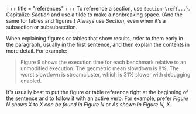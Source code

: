 +++
title = "references"
+++
To reference a section, use `Section~\ref{...}`. Capitalize *Section* and use
a tilde to make a nonbreaking space. (And the same for tables and figures.) Always use *Section*, even when it’s a subsection or subsubsection.

When explaining figures or tables that show results, refer to them early in the paragraph, usually in the first sentence, and then explain the contents in more detail. For example:

> Figure 9 shows the execution time for each benchmark relative to an unmodified execution. The geometric mean slowdown is 8%. The worst slowdown is streamcluster, which is 31% slower with debugging enabled.

It's usually best to put the figure or table reference right at the beginning of the sentence and to follow it with an active verb.
For example, prefer *Figure N shows X* to *X can be found in Figure N* or *As shown in Figure N, X*.
